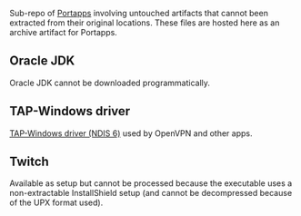 Sub-repo of [Portapps](https://portapps.io) involving untouched artifacts that cannot been extracted from
their original locations.  These files are hosted here as an archive artifact for Portapps.

## Oracle JDK

Oracle JDK cannot be downloaded programmatically.

## TAP-Windows driver

[TAP-Windows driver (NDIS 6)](https://github.com/OpenVPN/tap-windows6) used by OpenVPN and other apps.

## Twitch

Available as setup but cannot be processed because the executable uses a non-extractable InstallShield setup
(and cannot be decompressed because of the UPX format used).
